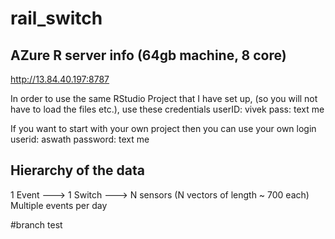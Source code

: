 # rail_switch
## AZure R server info (64gb machine, 8 core)
http://13.84.40.197:8787

In order to use the same RStudio Project that I have set up, (so you will not have to load the files etc.), use these credentials userID: vivek
pass: text me

If you want to start with your own project then you can use your own login
userid: aswath
password: text me


## Hierarchy of the data
1 Event ---> 1 Switch ---> N sensors (N vectors of length ~ 700 each)
Multiple events per day


#branch test